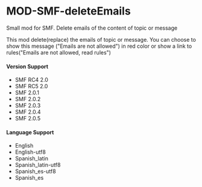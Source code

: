 MOD-SMF-deleteEmails
====================

Small mod for SMF. Delete emails of the content of topic or message

This mod delete(replace) the emails of topic or message. You can choose to show this message ("Emails are not allowed") in red color or show a link to rules("Emails are not allowed, read rules")

#### Version Support
- SMF RC4 2.0
- SMF RC5 2.0
- SMF 2.0.1
- SMF 2.0.2
- SMF 2.0.3
- SMF 2.0.4
- SMF 2.0.5

#### Language Support
- English
- English-utf8
- Spanish_latin    
- Spanish_latin-utf8
- Spanish_es-utf8
- Spanish_es   